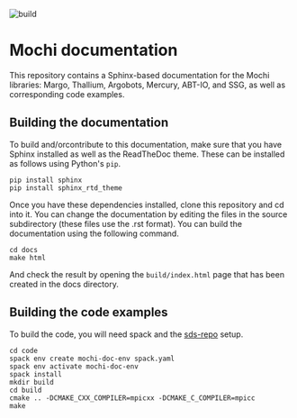 ![build](https://github.com/mochi-hpc/mochi-doc/actions/workflows/build.yml/badge.svg)

# Mochi documentation

This repository contains a Sphinx-based documentation
for the Mochi libraries: Margo, Thallium, Argobots, Mercury,
ABT-IO, and SSG, as well as corresponding code examples.

## Building the documentation

To build and/orcontribute to this documentation, make sure
that you have Sphinx installed as well as the ReadTheDoc theme.
These can be installed as follows using Python's `pip`.

```
pip install sphinx
pip install sphinx_rtd_theme
```

Once you have these dependencies installed, clone this
repository and cd into it. You can change the documentation
by editing the files in the source subdirectory (these files
use the .rst format). You can build the documentation
using the following command.

```
cd docs
make html
```

And check the result by opening the `build/index.html` page
that has been created in the docs directory.

## Building the code examples

To build the code, you will need spack and the
[sds-repo](https://xgitlab.cels.anl.gov/sds/sds-repo) setup.

```
cd code
spack env create mochi-doc-env spack.yaml
spack env activate mochi-doc-env
spack install
mkdir build
cd build
cmake .. -DCMAKE_CXX_COMPILER=mpicxx -DCMAKE_C_COMPILER=mpicc
make
```
